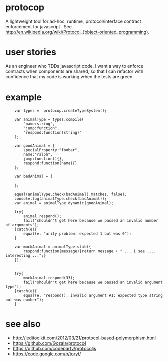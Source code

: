 protocop
=======

A lightweight tool for ad-hoc, runtime, protocol/interface contract enforcement for javascript .  See http://en.wikipedia.org/wiki/Protocol_(object-oriented_programming).

user stories
=======

As an engineer who TDDs javascript code, I want a way to enforce contracts when components are shared, so that I can refactor with confidence that my code is working when the tests are green.

example
=======

		var types =  protocop.createTypeSystem();

		var animalType = types.compile(
			"name:string",
			"jump:function",
		    "respond:function(string)"
		);

		var goodAnimal = {
		    specialProperty:"foobar",
		    name:"ralph",
			jump:function(){},
			respond:function(name){}
		};
		
		var badAnimal = {
			
		};

		equal(animalType.check(badAnimal).matches, false);
		console.log(animalType.check(badAnimal));
		var animal = animalType.dynamic(goodAnimal);
		
		try{
			animal.respond();
			fail("shouldn't get here because we passed an invalid number of arguments");
		}catch(e){
			equal(e, "arity problem: expected 1 but was 0");
		}
		
		var mockAnimal = animalType.stub({
			respond:function(message){return message + " ... I see .... interesting ...";}
		});

		
		try{
			mockAnimal.respond(33);
			fail("shouldn't get here because we passed an invalid argument type");
		}catch(e){
			equal(e, "respond(): invalid argument #1: expected type string but was number");
		}

see also
=======
 * http://jeditoolkit.com/2012/03/21/protocol-based-polymorphism.html
 * https://github.com/Gozala/protocol
 * https://github.com/codeparty/protocoljs
 * https://code.google.com/p/toryt/
